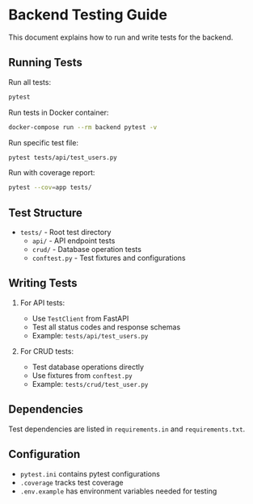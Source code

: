 # Backend Testing Guide

This document explains how to run and write tests for the backend.

## Running Tests

Run all tests:
```bash
pytest
```

Run tests in Docker container:
```bash
docker-compose run --rm backend pytest -v
```

Run specific test file:
```bash
pytest tests/api/test_users.py
```

Run with coverage report:
```bash
pytest --cov=app tests/
```

## Test Structure

- `tests/` - Root test directory
  - `api/` - API endpoint tests
  - `crud/` - Database operation tests
  - `conftest.py` - Test fixtures and configurations

## Writing Tests

1. For API tests:
   - Use `TestClient` from FastAPI
   - Test all status codes and response schemas
   - Example: `tests/api/test_users.py`

2. For CRUD tests:
   - Test database operations directly
   - Use fixtures from `conftest.py`
   - Example: `tests/crud/test_user.py`

## Dependencies

Test dependencies are listed in `requirements.in` and `requirements.txt`.

## Configuration

- `pytest.ini` contains pytest configurations
- `.coverage` tracks test coverage
- `.env.example` has environment variables needed for testing
